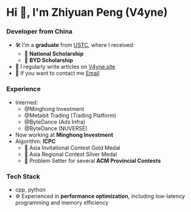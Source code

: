 # Hi 👋, I'm Zhiyuan Peng (V4yne)

### Developer from China
* 🛠 I’m a **graduate** from [USTC](https://ustc.edu.cn/), where I received:
  * 🏅 **National Scholarship**
  * 🚗 **BYD Scholarship**
* 📝 I regularly write articles on [V4yne.site](https://www.v4yne.site/)
* 📮 If you want to contact me [Email](mailto:v4yne1ustc@gmail.com)

### Experience
* Interned:
  * @Minghong Investment
  * @Metabit Trading (Trading Platform)
  * @ByteDance (Ads Infra)
  * @ByteDance (NUVERSE)
* Now working at **Minghong Investment**
* Algorithm: **ICPC**
  * 🥇 Asia Invitational Contest Gold Medal
  * 🥈 Asia Regional Contest Silver Medal
  * 🧠 Problem Setter for several **ACM Provincial Contests**

### Tech Stack
* cpp, python
* ⚙️ Experienced in **performance optimization**, including low-latency programming and memory efficiency
